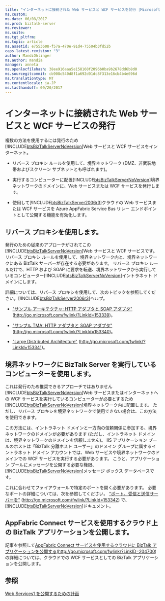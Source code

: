 ```yaml
---
title: "インターネットに接続された Web サービスと WCF サービスを発行 |Microsoft ドキュメント"
ms.custom: 
ms.date: 06/08/2017
ms.prod: biztalk-server
ms.reviewer: 
ms.suite: 
ms.tgt_pltfrm: 
ms.topic: article
ms.assetid: e7553608-f57a-470e-91d4-75504b3fd52b
caps.latest.revision: "3"
author: MandiOhlinger
ms.author: mandia
manager: anneta
ms.openlocfilehash: 38ee916aaa5e158160f2096b0ba9b2678dd6b8d0
ms.sourcegitcommit: cb908c540d8f1a692d01dc8f313e16cb4b4e696d
ms.translationtype: MT
ms.contentlocale: ja-JP
ms.lasthandoff: 09/20/2017
---
```

# <a name="publishing-internet-facing-web-services-and-wcf-services"></a>インターネットに接続された Web サービスと WCF サービスの発行
複数の方法を使用するには発行のため[!INCLUDE[btsBizTalkServerNoVersion](../includes/btsbiztalkservernoversion-md.md)]Web サービスと WCF サービスをインターネット。  
  
-   リバース プロキシ ルールを使用して、境界ネットワーク (DMZ、非武装地帯およびスクリーン サブネットとも呼ばれます)。  
  
-   実行するコンピューターに配置[!INCLUDE[btsBizTalkServerNoVersion](../includes/btsbiztalkservernoversion-md.md)]境界ネットワークのドメインに、Web サービスまたは WCF サービスを発行します。  
  
-   使用して[!INCLUDE[btsBizTalkServer2006r3](../includes/btsbiztalkserver2006r3-md.md)]クラウドの Web サービスまたは WCF サービスを Azure AppFabric Service Bus リレー エンドポイントとして公開する機能を有効化します。  
  
## <a name="using-a-reverse-proxy"></a>リバース プロキシを使用します。  
 発行のための従来のアプローチがされてこの[!INCLUDE[btsBizTalkServerNoVersion](../includes/btsbiztalkservernoversion-md.md)]Web サービスと WCF サービスです。 リバース プロキシ ルールを使用して、境界ネットワーク内と、境界ネットワークにある BizTalk サーバーが存在する必要があります。 リバース プロキシ ルールだけで、HTTP および SOAP に要求を転送、境界ネットワークから実行しているコンピューター[!INCLUDE[btsBizTalkServerNoVersion](../includes/btsbiztalkservernoversion-md.md)]イントラネット ドメインにします。  
  
 詳細については、リバース プロキシを使用して、次のトピックを参照してください。[!INCLUDE[btsBizTalkServer2006r3](../includes/btsbiztalkserver2006r3-md.md)]ヘルプ。  
  
-   ["サンプル アーキテクチャ: HTTP アダプタと SOAP アダプタ"](http://go.microsoft.com/fwlink/?LinkId=153339) (http://go.microsoft.com/fwlink/?LinkId=153339)。  
  
-   ["サンプル TMA: HTTP アダプタと SOAP アダプタ"](http://go.microsoft.com/fwlink/?LinkId=153340) (http://go.microsoft.com/fwlink/?LinkId=153340)。  
  
-   ["Large Distributed Architecture"](http://go.microsoft.com/fwlink/?LinkId=153341) (http://go.microsoft.com/fwlink/?LinkId=153341)。  
  
## <a name="using-computers-running-biztalk-server-in-the-perimeter-network"></a>境界ネットワークに BizTalk Server を実行しているコンピューターを使用します。  
 これは発行のため推奨できるアプローチではありません[!INCLUDE[btsBizTalkServerNoVersion](../includes/btsbiztalkservernoversion-md.md)]Web サービスまたはインターネットへの WCF サービスを実行しているコンピューターが必要とするため[!INCLUDE[btsBizTalkServerNoVersion](../includes/btsbiztalkservernoversion-md.md)]境界ネットワーク内に配置します。 ただし、リバース プロキシを境界ネットワークで使用できない場合は、この方法を使用できます。  
  
 この方法には、イントラネット ドメインと一方向の信頼関係に参加する、境界ネットワークのドメインが必要があります (ただし、イントラネット ドメインは、境界ネットワークのドメインを信頼しません)。 IIS アプリケーション プールのホストは「BizTalk 分離ホスト ユーザー」のドメイン グループに属するイントラネット ドメイン アカウントでは、Web サービスや境界ネットワークのドメインでの WCF サービスを実行する必要があります。 こうと、アプリケーション プールにメッセージを公開する必要な権限、[!INCLUDE[btsBizTalkServerNoVersion](../includes/btsbiztalkservernoversion-md.md)]メッセージ ボックス データベースです。  
  
 これに合わせてファイアウォールで特定のポートを開く必要があります。 必要なポートの詳細については、次を参照してください。 ["ポート、受信と送信サーバーを"](http://go.microsoft.com/fwlink/?LinkId=153342) (http://go.microsoft.com/fwlink/?LinkId=153342) で、[!INCLUDE[btsBizTalkServerNoVersion](../includes/btsbiztalkservernoversion-md.md)]ドキュメント。  
  
## <a name="exposing-biztalk-applications-on-the-cloud-using-appfabric-connect-for-services"></a>AppFabric Connect サービスを使用するクラウド上の BizTalk アプリケーションを公開します。  
 記事を参照して[AppFabric Connect サービスを使用するクラウドに BizTalk アプリケーションを公開する](http://go.microsoft.com/fwlink/?LinkID=204700)(http://go.microsoft.com/fwlink/?LinkID=204700) の詳細については、クラウドでの WCF サービスとしての BizTalk アプリケーションを公開します。  
  
## <a name="see-also"></a>参照  
 [Web Services1 を公開するための計画](../technical-guides/planning-for-publishing-web-services1.md)